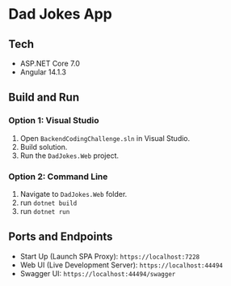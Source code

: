 # Dad Jokes App

## Tech
- ASP.NET Core 7.0
- Angular 14.1.3

## Build and Run

### Option 1: Visual Studio
1. Open `BackendCodingChallenge.sln` in Visual Studio. 
2. Build solution.
3. Run the `DadJokes.Web` project.

### Option 2: Command Line
1. Navigate to `DadJokes.Web` folder.
2. run `dotnet build`
3. run `dotnet run`

## Ports and Endpoints
- Start Up (Launch SPA Proxy): `https://localhost:7228`  
- Web UI (Live Development Server): `https://localhost:44494`
- Swagger UI: `https://localhost:44494/swagger`